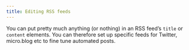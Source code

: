 ```yaml
---
title: Editing RSS feeds
---
```


You can put pretty much anything (or nothing) in an RSS feed’s `title` or `content` elements. You can therefore set up specific feeds for Twitter, micro.blog etc to fine tune automated posts.
